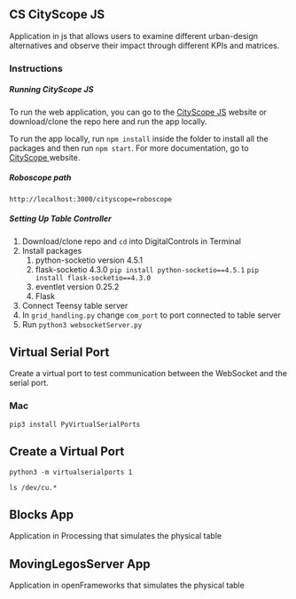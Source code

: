 
## CS CityScope JS

Application in js that allows users to examine different urban-design alternatives and observe their impact through different KPIs and matrices.

### Instructions

##### Running CityScope JS
To run the web application, you can go to the [CityScope JS](https://cityscope.media.mit.edu/CS_cityscopeJS/) website or download/clone the repo here and run the app locally.

To run the app locally, run `npm install` inside the folder to install all the packages and then run `npm start`. For more documentation, go to [CityScope ](https://cityscope.media.mit.edu) website.

##### Roboscope path

`http://localhost:3000/cityscope=roboscope`

##### Setting Up Table Controller
1. Download/clone repo and `cd` into DigitalControls in Terminal
2. Install packages
    1. python-socketio version 4.5.1
    2. flask-socketio 4.3.0
      `pip install python-socketio==4.5.1`
      `pip install flask-socketio==4.3.0`
    2. eventlet version 0.25.2
    3. Flask
3. Connect Teensy table server
4. In `grid_handling.py` change `com_port` to port connected to table server
5. Run `python3 websocketServer.py`

## Virtual Serial Port

Create a virtual port to test communication between the WebSocket and the serial port.

### Mac

`pip3 install PyVirtualSerialPorts`

## Create a Virtual Port

`python3 -m virtualserialports 1`

`ls /dev/cu.*`

## Blocks App

Application in Processing that simulates the physical table


## MovingLegosServer App


Application in openFrameworks that simulates the physical table
